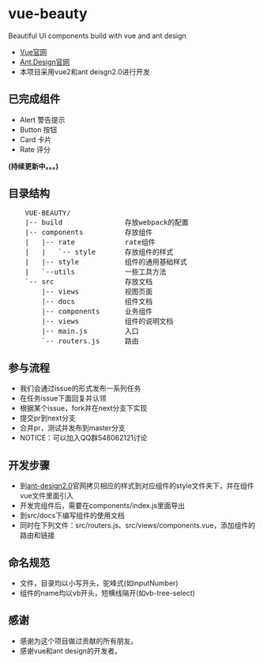 # vue-beauty
Beautiful  UI components build with vue and ant design

- [Vue官网](http://vuejs.org/)
- [Ant.Design官网](http://beta.ant.design/)
- 本项目采用vue2和ant deisgn2.0进行开发

## 已完成组件
- Alert 警告提示
- Button 按钮
- Card 卡片
- Rate 评分


**(持续更新中。。。)**

## 目录结构
<pre>
    VUE-BEAUTY/
    |-- build               存放webpack的配置
    |-- components          存放组件
    |   |-- rate            rate组件
    |   |   `-- style       存放组件的样式
    |   |-- style           组件的通用基础样式
    |   `--utils            一些工具方法
    `-- src                 存放文档
        |-- views           视图页面
        |-- docs            组件文档
        |-- components      业务组件
        |-- views           组件的说明文档
        |-- main.js         入口
        `-- routers.js      路由
</pre>

## 参与流程

- 我们会通过issue的形式发布一系列任务
- 在任务issue下面回复并认领
- 根据某个issue，fork并在next分支下实现
- 提交pr到next分支
- 合并pr，测试并发布到master分支
- NOTICE：可以加入QQ群548062121讨论

## 开发步骤
- 到[ant-design2.0](https://github.com/ant-design/ant-design/tree/master/components)官网拷贝相应的样式到对应组件的style文件夹下，并在组件vue文件里面引入
- 开发完组件后，需要在components/index.js里面导出
- 到src/docs下编写组件的使用文档
- 同时在下列文件：src/routers.js、src/views/components.vue，添加组件的路由和链接

## 命名规范
- 文件，目录均以小写开头，驼峰式(如inputNumber)
- 组件的name均以vb开头，短横线隔开(如vb-tree-select)

## 感谢
- 感谢为这个项目做过贡献的所有朋友。
- 感谢vue和ant design的开发者。
